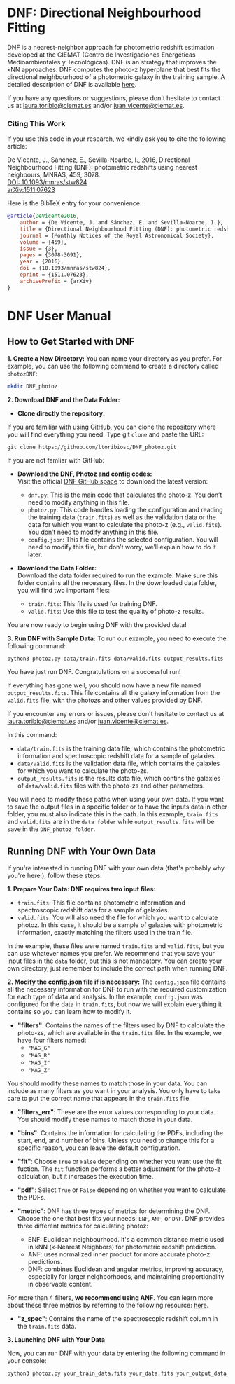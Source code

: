 # DNF: Directional Neighbourhood Fitting

DNF is a nearest-neighbor approach for photometric redshift estimation developed at the CIEMAT (Centro de Investigaciones Energéticas Medioambientales y Tecnológicas). DNF is an strategy that improves the kNN approaches. DNF computes the photo-z hyperplane that best fits the directional neighbourhood of a photometric galaxy in the training sample. A detailed description of DNF is available [here](https://arxiv.org/abs/1511.07623).

If you have any questions or suggestions, please don't hesitate to contact us at laura.toribio@ciemat.es and/or juan.vicente@ciemat.es.

### Citing This Work

If you use this code in your research, we kindly ask you to cite the following article:  

De Vicente, J., Sánchez, E., Sevilla-Noarbe, I., 2016, Directional Neighbourhood Fitting (DNF): photometric redshifts using nearest neighbours, MNRAS, 459, 3078.  
[DOI: 10.1093/mnras/stw824](https://doi.org/10.1093/mnras/stw824)  
[arXiv:1511.07623](https://arxiv.org/abs/1511.07623)  

Here is the BibTeX entry for your convenience:  

```bibtex
@article{DeVicente2016,
    author = {De Vicente, J. and Sánchez, E. and Sevilla-Noarbe, I.},
    title = {Directional Neighbourhood Fitting (DNF): photometric redshifts using nearest neighbours},
    journal = {Monthly Notices of the Royal Astronomical Society},
    volume = {459},
    issue = {3},
    pages = {3078-3091},
    year = {2016},
    doi = {10.1093/mnras/stw824},
    eprint = {1511.07623},
    archivePrefix = {arXiv}
}
```


# DNF User Manual
##  How to Get Started with DNF

**1. Create a New Directory:** 
You can name your directory as you prefer. For example, you can use the following command to create a directory called `photozDNF`:

```bash
mkdir DNF_photoz
```

**2. Download DNF and the Data Folder:**
- **Clone directly the repository:**

If you are familiar with using GitHub, you can clone the repository where you will find everything you need. Type git `clone` and paste the URL:

```
git clone https://github.com/ltoribiosc/DNF_photoz.git
```
If you are not famliar with GitHub:
- **Download the DNF, Photoz and config codes:**  
  Visit the official [DNF GitHub space](https://github.com/ltoribiosc/DNF_photoz) to download the latest version:
  - `dnf.py`: This is the main code that calculates the photo-z. You don’t need to modify anything in this file.  
  - `photoz.py`: This code handles loading the configuration and reading the training data (`train.fits`) as well as the validation data or the data for which you want to calculate the photo-z (e.g., `valid.fits`). You don’t need to modify anything in this file. 
  - `config.json`: This file contains the selected configuration. You will need to modify this file, but don’t worry, we’ll explain how to do it later.  


- **Download the Data Folder:**  
  Download the data folder required to run the example. Make sure this folder contains all the necessary files. In the downloaded data folder, you will find two important files:
  - `train.fits`: This file is used for training DNF.
  - `valid.fits`: Use this file to test the quality of photo-z results.



You are now ready to begin using DNF with the provided data!

**3. Run DNF with Sample Data:**
To run our example, you need to execute the following command:

```bash
python3 photoz.py data/train.fits data/valid.fits output_results.fits
```

You have just run DNF. 
Congratulations on a successful run!

If everything has gone well, you should now have a new file named `output_results.fits`. This file contains all the galaxy information from the `valid.fits` file,  with the photozs and other values provided by DNF.

If you encounter any errors or issues, please don't hesitate to contact us at laura.toribio@ciemat.es and/or juan.vicente@ciemat.es.

In this command:
  - `data/train.fits` is the training data file, which contains the photometric information and spectroscopic redshift data for a sample of galaxies.
  - `data/valid.fits` is the validation data file, which contains the galaxies for which you want to calculate the photo-zs.
  - `output_results.fits` is the results data file, which contins the galaxies of `data/valid.fits` files with the photo-zs and other parameters.

You will need to modify these paths when using your own data. If you want to save the output files in a specific folder or to have the inputs data in other folder, you must also indicate this in the path. In this example, `train.fits` and `valid.fits` are in the `data folder` while `output_results.fits` will be save in the `DNF_photoz folder`. 

## Running DNF with Your Own Data
If you're interested in running DNF with your own data (that's probably why you're here.), follow these steps:

**1. Prepare Your Data: DNF requires two input files:**
  - `train.fits`: This file contains photometric information and spectroscopic redshift data for a sample of galaxies.
  - `valid.fits`: You will also need the file for which you want to calculate photoz. In this case, it should be a sample of galaxies with photometric information, exactly matching the filters used in the train file.

In the example, these files were named `train.fits` and `valid.fits`, but you can use whatever names you prefer. We recommend that you save your input files in the `data` folder, but this is not mandatory. You can create your own directory, just remember to include the correct path when running DNF.

**2. Modify the config.json file if is necessary:**
The `config.json` file contains all the necessary information for DNF to run with the required customization for each type of data and analysis. In the example, `config.json` was configured for the data in `train.fits`, but now we will explain everything it contains so you can learn how to modify it.

  - **"filters"**: Contains the names of the filters used by DNF to calculate the photo-zs, which are available in the `train.fits` file. In the example, we have four filters named:
    - `"MAG_G"`
    - `"MAG_R"`
    - `"MAG_I"`
    - `"MAG_Z"`
      
  You should modify these names to match those in your data. You can include as many filters as you want in your analysis. You only have to take care to put the correct name that appears in the `train.fits` file.

  - **"filters_err"**: These are the error values corresponding to your data. You should modify these names to match those in your data.

  - **"bins"**: Contains the information for calculating the PDFs, including the start, end, and number of bins. Unless you need to change this for a specific reason, you can leave the default configuration.

  - **"fit"**: Choose `True` or `False` depending on whether you want use the fit fuction. The `fit` function performs a better adjustment for the photo-z calculation, but it increases the execution time.

  - **"pdf"**: Select `True` or `False` depending on whether you want to calculate the PDFs.

  - **"metric"**: DNF has three types of metrics for determining the DNF. Choose the one that best fits your needs: `ENF`, `ANF`, or `DNF`. DNF provides three different metrics for calculating photoz:
    - ENF: Euclidean neighbourhood. it's a common distance metric used in kNN (k-Nearest Neighbors) for photometric redshift prediction.
    - ANF: uses normalized inner product for more accurate photo-z predictions.
    - DNF: combines Euclidean and angular metrics, improving accuracy, especially for larger neighborhoods, and maintaining proportionality in observable content.
      
For more than 4 filters, **we recommend using ANF**. You can learn more about these three metrics by referring to the following resource: [here](https://arxiv.org/abs/1511.07623).

  - **"z_spec"**: Contains the name of the spectroscopic redshift column in the `train.fits` data.

**3. Launching DNF with Your Data**

Now, you can run DNF with your data by entering the following command in your console:

```bash
python3 photoz.py your_train_data.fits your_data.fits your_output_data_name.fits
```
